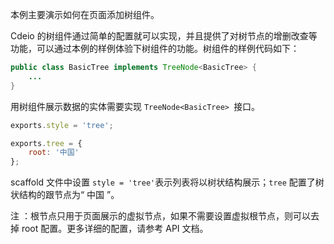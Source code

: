 本例主要演示如何在页面添加树组件。

 Cdeio 的树组件通过简单的配置就可以实现，并且提供了对树节点的增删改查等功能，可以通过本例的样例体验下树组件的功能。树组件的样例代码如下：

```java
public class BasicTree implements TreeNode<BasicTree> {
    ...
}
```

用树组件展示数据的实体需要实现 `TreeNode<BasicTree> `接口。

```javascript
exports.style = 'tree';

exports.tree = {
    root: '中国'
};
```

scaffold 文件中设置 `style = 'tree'`表示列表将以树状结构展示；`tree` 配置了树状结构的跟节点为“ 中国 ”。

<span class="badge badge-warning">注</span>&nbsp;：根节点只用于页面展示的虚拟节点，如果不需要设置虚拟根节点，则可以去掉 root 配置。更多详细的配置，请参考 API 文档。
